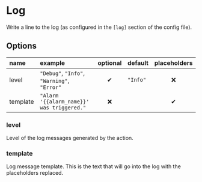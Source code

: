 # Log
Write a line to the log (as configured in the `[log]` section of the config file).

## Options
| name | example | optional | default | placeholders |
|:---|:---|:---:|:---|:---:|
| level | `"Debug"`, `"Info"`, `"Warning"`, `"Error"` | ✔ | `"Info"` | ❌ |
| template | `"Alarm '{{alarm_name}}' was triggered."` | ❌ | | ✔ |

### level
Level of the log messages generated by the action.

### template
Log message template.
This is the text that will go into the log with the placeholders replaced.

